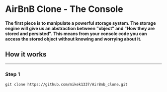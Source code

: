 # AirBnB Clone - The Console

#### The first piece is to manipulate a powerful storage system. The storage engine will give us an abstraction between "object" and "How they are stored and persisted". This means from your console code you can access the stored object without knowing and worrying about it.

## How it works
---
### Step 1
`git clone https://github.com/mikek1337/AirBnb_clone.git`


